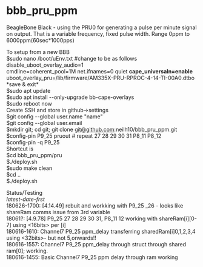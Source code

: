 # bbb_pru_ppm
BeagleBone Black - using the PRU0 for generating a pulse per minute signal on output. That is a variable frequency, fixed pulse width. Range 0ppm to 6000ppm(60sec*1000pps)

To setup from a new BBB    
$sudo nano /boot/uEnv.txt  #change to be as follows  
disable_uboot_overlay_audio=1  
cmdline=coherent_pool=1M net.ifnames=0 quiet **cape_universaln=enable**  
uboot_overlay_pru=/lib/firmware/AM335X-PRU-RPROC-4-14-TI-00A0.dtbo  
\*save & exit*  
$sudo apt update  
$sudo apt install --only-upgrade bb-cape-overlays  
$sudo reboot now  
Create SSH and store in github->settings  
$git config --global user.name "name"  
$git config --global user.email  <email>  
$mkdir git; cd git; git clone git@github.com:neilh10/bbb_pru_ppm.git   
$config-pin P9_25 pruout     # repeat 27 28 29 30 31 P8_11 P8_12  
$config-pin -q P9_25  
Shortcut is  
$cd bbb_pru_ppm/pru  
$./deploy.sh  
$sudo make clean  
$cd ..  
$./deploy.sh  

Status/Testing  
*latest-date-frst*  
180626-1700: [4.14.49] rebuit and workking with P9_25 _26 - looks like shareRam comms issue from 3rd variable  
18061?: [4.9.78] P9_25 27 28 29 30 31, P8_11 12 working with shareRam[i][0-7] using <16bits> per [i]  
180616-1610: Channel7 P9_25 ppm_delay transferring sharedRam[i]0,1,2,3,4 using <32bits>- but not 5,onwards!!  
180616-1557: Channel7 P9_25 ppm_delay through struct through shared ram[0]; working.  
180616-1455: Basic Channel7 P9_25 ppm delay through ram working  
